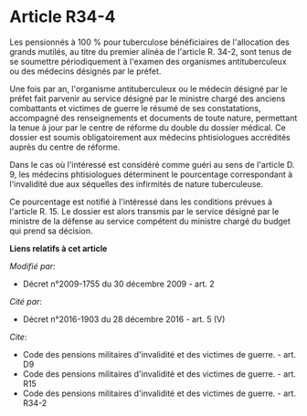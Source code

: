 # Article R34-4

Les pensionnés à 100 % pour tuberculose bénéficiaires de l'allocation des grands mutilés, au titre du premier alinéa de
l'article R. 34-2, sont tenus de se soumettre périodiquement à l'examen des organismes antituberculeux ou des médecins
désignés par le préfet. 

Une fois par an, l'organisme antituberculeux ou le médecin désigné par le préfet fait parvenir au service désigné par le
ministre chargé des anciens combattants et victimes de guerre le résumé de ses constatations, accompagné des renseignements
et documents de toute nature, permettant la tenue à jour par le centre de réforme du double du dossier médical. Ce dossier
est soumis obligatoirement aux médecins phtisiologues accrédités auprès du centre de réforme. 

Dans le cas où l'intéressé est considéré comme guéri au sens de l'article D. 9, les médecins phtisiologues déterminent le
pourcentage correspondant à l'invalidité due aux séquelles des infirmités de nature tuberculeuse. 

Ce pourcentage est notifié à l'intéressé dans les conditions prévues à l'article R. 15. Le dossier est alors transmis par le
service désigné par le ministre de la défense au service compétent du ministre chargé du budget qui prend sa décision.

**Liens relatifs à cet article**

_Modifié par_:

  - Décret n°2009-1755 du 30 décembre 2009 - art. 2

_Cité par_:

  - Décret n°2016-1903 du 28 décembre 2016 - art. 5 (V)

_Cite_:

  - Code des pensions militaires d'invalidité et des victimes de guerre. - art. D9
  - Code des pensions militaires d'invalidité et des victimes de guerre. - art. R15
  - Code des pensions militaires d'invalidité et des victimes de guerre. - art. R34-2

